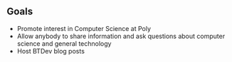 ## Goals
* Promote interest in Computer Science at Poly
* Allow anybody to share information and ask questions about computer science and general technology
* Host BTDev blog posts
